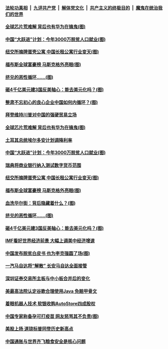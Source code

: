 ####  [法轮功真相](../../../../basic/blob/master/README.md?t=04081532) &nbsp;|&nbsp; [九评共产党](../../../../9ping.md/blob/master/README.md?t=04081532) &nbsp;|&nbsp; [解体党文化](../../../../jtdwh.md/blob/master/README.md?t=04081532)  &nbsp;|&nbsp; [共产主义的终极目的](../../../../gczydzjmd.md/blob/master/README.md?t=04081532) &nbsp;|&nbsp; [魔鬼在统治我们的世界](../../../../mgztzwmdsj.md/blob/master/README.md?t=04081532) 

#### [全球芯片荒难解 背后也有华为在搞鬼(图)](../pages/p5/968047.md?t=04081532) 

#### [中国“大跃进”计划：今年3000万脱贫人口就业(图)](../pages/p5/968033.md?t=04081532) 

#### [纽交所摘牌蛋壳公寓 中国长租公寓行业变天(图)](../pages/p5/968014.md?t=04081532) 

#### [福布斯全球富豪榜 马斯克格外亮眼(图)](../pages/p5/967966.md?t=04081532) 

#### [挤兑的恶性循环……(图)](../pages/p5/967971.md?t=04081532) 

#### [砸4千亿美元建3国反美轴心：能去美元化吗？(图)](../pages/p5/967976.md?t=04081532) 

#### [整肃不忘初心的良心企业中国如何内循环？(图)](../pages/p5/968066.md?t=04081532) 

#### [拜登维持川普对中国的强硬贸易立场](../pages/p5/968064.md?t=04081532) 

#### [全球芯片荒难解 背后也有华为在搞鬼(图)](../pages/p5/968047.md?t=04081532) 

#### [土耳其总统埃尔多安计划调降利率](../pages/p5/968040.md?t=04081532) 

#### [中国“大跃进”计划：今年3000万脱贫人口就业(图)](../pages/p5/968033.md?t=04081532) 

#### [瑞典将商业银行纳入测试数字货币范围](../pages/p5/968019.md?t=04081532) 

#### [纽交所摘牌蛋壳公寓 中国长租公寓行业变天(图)](../pages/p5/968014.md?t=04081532) 

#### [福布斯全球富豪榜 马斯克格外亮眼(图)](../pages/p5/967966.md?t=04081532) 

#### [血洗华尔街：背后隐藏着什么？(图)](../pages/p5/967967.md?t=04081532) 

#### [挤兑的恶性循环……(图)](../pages/p5/967971.md?t=04081532) 

#### [砸4千亿美元建3国反美轴心：能去美元化吗？(图)](../pages/p5/967976.md?t=04081532) 

#### [IMF看好世界经济前景 大幅上调美中经济增速](../pages/p5/967952.md?t=04081532) 

#### [中国发布脱贫白皮书 也为李克强圆了场(图)](../pages/p5/967936.md?t=04081532) 

#### [一汽马自达将“解散” 长安马自达全面接管](../pages/p5/967931.md?t=04081532) 

#### [深圳证券交易所主板与中小板合并后的变化](../pages/p5/967930.md?t=04081532) 

#### [美最高法院认定谷歌合理使用Java 免赔甲骨文](../pages/p5/967910.md?t=04081532) 

#### [着眼机器人技术 软银收购AutoStore四成股权](../pages/p5/967908.md?t=04081532) 

#### [中国专家称备孕可打疫苗 网友怒骂其不负责(图)](../pages/p5/967894.md?t=04081532) 

#### [美股上扬 道琼标普同登历史新高点](../pages/p5/967891.md?t=04081532) 

#### [中国通胀与世界齐飞粮食安全是核心问题](../pages/p5/967883.md?t=04081532) 

